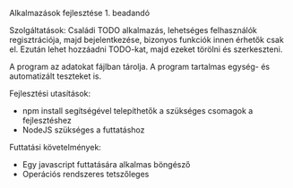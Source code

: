 Alkalmazások fejlesztése 1. beadandó

Szolgáltatások: Családi TODO alkalmazás, lehetséges felhasználók regisztrációja, majd bejelentkezése, bizonyos funkciók innen érhetők csak el.
Ezután lehet hozzáadni TODO-kat, majd ezeket törölni és szerkeszteni.

A program az adatokat fájlban tárolja. A program tartalmas egység- és automatizált teszteket is.

Fejlesztési utasítások:
- npm install segítségével telepíthetők a szükséges csomagok a fejlesztéshez
- NodeJS szükséges a futtatáshoz

Futtatási követelmények:
- Egy javascript futtatására alkalmas böngésző
- Operációs rendszeres tetszőleges




